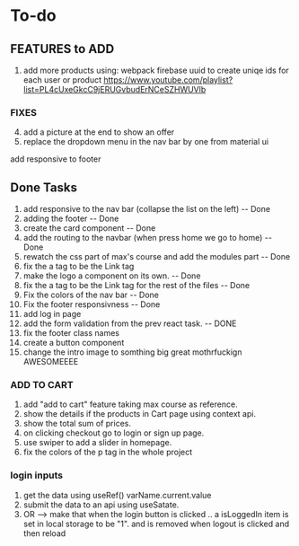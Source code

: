 # To-do

## FEATURES to ADD

1. add more products using:
    webpack 
    firebase
    uuid to create uniqe ids for each user or product
    https://www.youtube.com/playlist?list=PL4cUxeGkcC9jERUGvbudErNCeSZHWUVlb

### FIXES

4. add a picture at the end to show an offer 
7. replace the dropdown menu in the nav bar by one from material ui

add responsive to footer 

                    


## Done Tasks 

1. add responsive to the nav bar (collapse the list on the left) -- Done
2. adding the footer -- Done
3. create the card component -- Done
4. add the routing to the navbar (when press home we go to home) -- Done
5. rewatch the css part of max's course and add the modules part -- Done
7. fix the a tag to be the Link tag
9. make the logo a component on its own. -- Done
6. fix the a tag to be the Link tag for the rest of the files -- Done
3. Fix the colors of the nav bar -- Done
2. Fix the footer responsivness -- Done
5. add log in page 
4. add the form validation from the prev react task. -- DONE
3. fix the footer class names 
5. create a button component 
6. change the intro image to somthing big great mothrfuckign AWESOMEEEE
### ADD TO CART
1. add "add to cart" feature taking max course as reference.
2. show the details if the products in Cart page using context api.
3. show the total sum of prices.
4. on clicking checkout go to login or sign up page. 
1. use swiper to add a slider in homepage.
2. fix the colors of the p tag in the whole project 
### login inputs 
1. get the data using useRef() varName.current.value
2. submit the data to an api using useSatate. 
3. OR --> make that when the login button is clicked .. 
                a isLoggedIn item is set in local storage to be "1". 
                        and is removed when logout is clicked and then reload      





